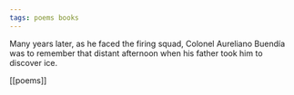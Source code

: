 ```yaml
---
tags: poems books
---
```


Many years later, as he faced the firing squad, Colonel Aureliano Buendía was to remember that distant afternoon when his father took him to discover ice.

[[poems]]
